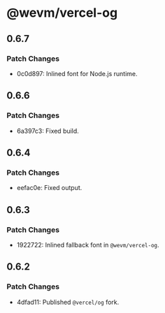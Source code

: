 # @wevm/vercel-og

## 0.6.7

### Patch Changes

- 0c0d897: Inlined font for Node.js runtime.

## 0.6.6

### Patch Changes

- 6a397c3: Fixed build.

## 0.6.4

### Patch Changes

- eefac0e: Fixed output.

## 0.6.3

### Patch Changes

- 1922722: Inlined fallback font in `@wevm/vercel-og`.

## 0.6.2

### Patch Changes

- 4dfad11: Published `@vercel/og` fork.
